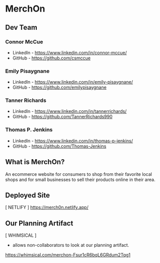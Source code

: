 # MerchOn

## Dev Team

### Connor McCue
- LinkedIn - https://www.linkedin.com/in/connor-mccue/
- GitHub - https://github.com/csmccue

### Emily Pisaygnane
- LinkedIn - https://www.linkedin.com/in/emily-pisaygnane/
- GitHub - https://github.com/emilypisaygnane

### Tanner Richards
- LinkedIn - https://www.linkedin.com/in/tannerrichards/
- GitHub - https://github.com/TannerRichards990

### Thomas P. Jenkins
- LinkedIn - https://www.linkedin.com/in/thomas-p-jenkins/
- GitHub - https://github.com/Thomas-Jenkins

## What is MerchOn?
An ecommerce website for consumers to shop from their favorite local shops and for small businesses to sell their products online in their area.

## Deployed Site

[ NETLIFY ]
https://merch0n.netlify.app/

## Our Planning Artifact

[ WHIMSICAL ]

- allows non-collaborators to look at our planning artifact.

https://whimsical.com/merchon-Fsur1cR6bqL6GRdum2Tqg1

